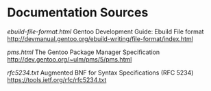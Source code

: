 Documentation Sources
=====================

*ebuild-file-format.html*
 Gentoo Development Guide: Ebuild File format
 http://devmanual.gentoo.org/ebuild-writing/file-format/index.html

*pms.html*
 The Gentoo Package Manager Specification
 http://dev.gentoo.org/~ulm/pms/5/pms.html

*rfc5234.txt*
 Augmented BNF for Syntax Specifications (RFC 5234)
 https://tools.ietf.org/rfc/rfc5234.txt
